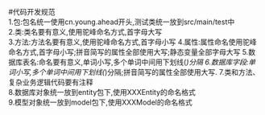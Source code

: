 #代码开发规范  
1.包:包名统一使用cn.young.ahead开头,测试类统一放到src/main/test中  
2.类:类名要有意义,使用驼峰命名方式,首字母大写  
3.方法:方法名要有意义,使用驼峰命名方式,首字母小写 
4.属性:属性命名使用驼峰命名方式,首字母小写;拼音简写的属性全部使用大写;静态变量全部字母大写
5.数据库表名:命名要有意义,单词小写,多个单词中间用下划线(_)分隔
6.数据库字段:单词小写,多个单词中间用下划线(_)分隔;拼音简写的属性全部使用大写.
7.类和方法、复杂业务逻辑代码要有注释  
8.数据库对象统一放到entity包下,使用XXXEntity的命名格式  
9.模型对象统一放到model包下,使用XXXModel的命名格式  
